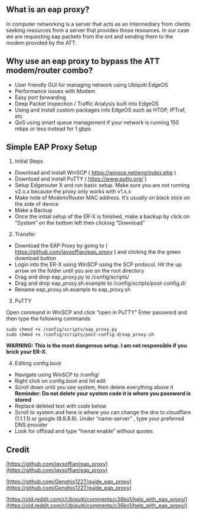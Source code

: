 ## What is an eap proxy?

In computer networking is a server that acts as an intermediary from clients seeking resources from a server that provides those resources. In our case we are requesting eap packets from the ont and sending them to the modem provided by the ATT.

## Why use an eap proxy to bypass the ATT modem/router combo?

- User friendly GUI for managing network using Ubiquiti EdgeOS
- Performance issues with Modem
- Easy port forwarding 
- Deep Packet Inspection / Traffic Analysis built into EdgeOS
- Using and install custom packages into EdgeOS such as HTOP, IPTraf, etc
- QoS using smart queue management if your network is running 150 mbps or less instead for 1 gbps

## Simple EAP Proxy Setup

 1. Initial Steps

- Download and install WinSCP ( https://winscp.net/eng/index.php )
- Download and install PuTTY ( https://www.putty.org/ )
- Setup Edgerouter X and run basic setup. Make sure you are not running v2.x.x because the proxy only works with v1.x.x
- Make note of Modem/Router MAC address. It’s usually on black stick on the side of device
- Make a Backup
- Once the initial setup of the ER-X is finished, make a backup by click on “System” on the bottom left then clicking “Download”

 2. Transfer

- Download the EAP Proxy by going to ( https://github.com/jaysoffian/eap_proxy ) and clicking the the green download button
- Login into the ER-X using WinSCP using the SCP protocol. Hit the up arrow on the folder until you are on the root directory
- Drag and drop eap_proxy.py to /config/scripts/
- Drag and drop eap_proxy.sh.example to /config/scripts/post-config.d/
- Rename eap_proxy.sh.example to eap_proxy.sh

 3. PuTTY

Open command in WinSCP and click “open in PuTTY”
Enter password and then type the following commands

    sudo chmod +x /config/scripts/eap_proxy.py
    sudo chmod +x /config/scripts/post-config.d/eap_proxy.sh

**WARNING: This is the most dangerous setup. I am not responsible if you brick your ER-X.**

 4. Editing config.boot

- Navigate using WinSCP to /config/
- Right click on config.boot and hit edit
- Scroll down until you see system, then delete everything above it
**Reminder: Do not delete your system code it is where you password is stored**
- Replace deleted text with code below
- Scroll to system and here is where you can change the dns to cloudflare (1.1.1.1) or google (8.8.8.8). Under “name-server” , type your preferred DNS provider
- Look for offload and type “hwnat enable” without quotes

## Credit

[https://github.com/jaysoffian/eap_proxy](https://github.com/jaysoffian/eap_proxy)

[https://github.com/Genghis1227/guide_eap_proxy](https://github.com/Genghis1227/guide_eap_proxy)

[https://old.reddit.com/r/Ubiquiti/comments/c36ko1/help_with_eap_proxy/](https://old.reddit.com/r/Ubiquiti/comments/c36ko1/help_with_eap_proxy/)
